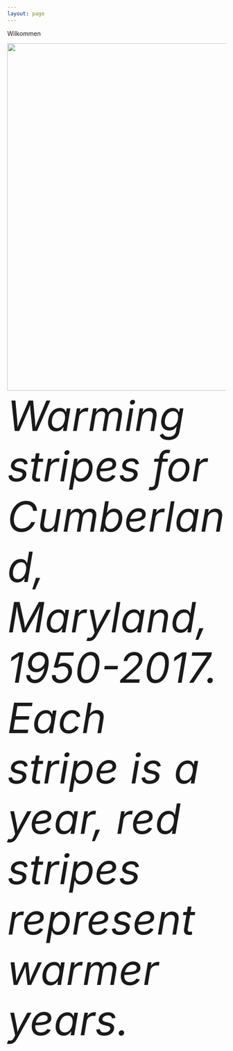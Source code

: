 ```yaml
---
layout: page
---
```


Wilkommen

<img align="center" src="https://agougher.github.io/images/warmingstripes.png" width="800">
<em style="font-size:10vw">Warming stripes for Cumberland, Maryland, 1950-2017. Each stripe is a year, red stripes represent warmer years.</em>

<br clear="center"/> 
